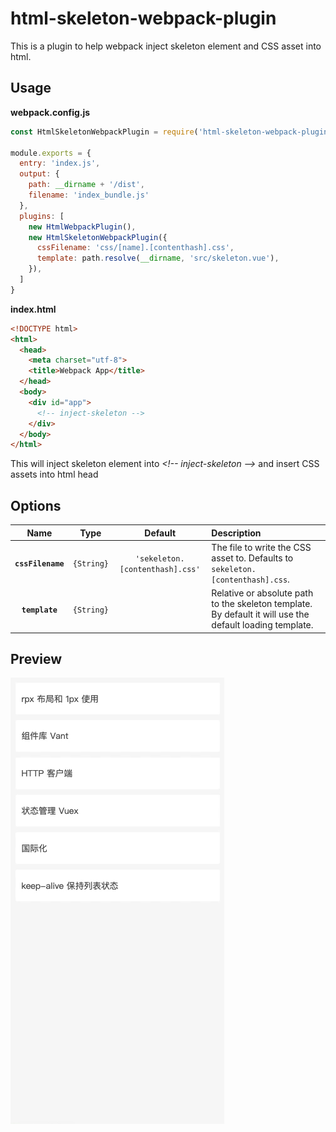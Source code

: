 # html-skeleton-webpack-plugin

This is a plugin to help webpack inject skeleton element and CSS asset into html.

## Usage

**webpack.config.js**
```js
const HtmlSkeletonWebpackPlugin = require('html-skeleton-webpack-plugin');

module.exports = {
  entry: 'index.js',
  output: {
    path: __dirname + '/dist',
    filename: 'index_bundle.js'
  },
  plugins: [
    new HtmlWebpackPlugin(),
    new HtmlSkeletonWebpackPlugin({
      cssFilename: 'css/[name].[contenthash].css',
      template: path.resolve(__dirname, 'src/skeleton.vue'),
    }),
  ]
}
```

**index.html**
```html
<!DOCTYPE html>
<html>
  <head>
    <meta charset="utf-8">
    <title>Webpack App</title>
  </head>
  <body>
    <div id="app">
      <!-- inject-skeleton -->
    </div>
  </body>
</html>
```

This will inject skeleton element into *\<!-- inject-skeleton -->* and insert CSS assets into html head

## Options

|Name|Type|Default|Description|
|:--:|:--:|:-----:|:----------|
|**`cssFilename`**|`{String}`|`'sekeleton.[contenthash].css'`|The file to write the CSS asset to. Defaults to `sekeleton.[contenthash].css`.|
|**`template`**|`{String}`||Relative or absolute path to the skeleton template. By default it will use the default loading template.|

## Preview

![preview](./docs/preview.gif)
